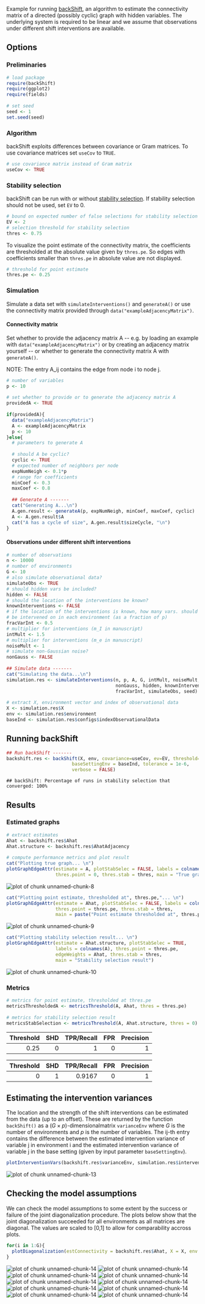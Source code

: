  
Example for running [backShift](http://arxiv.org/abs/1506.02494), an algorithm 
to estimate the connectivity
matrix of a directed (possibly cyclic) graph with hidden variables. The
underlying system is required to be linear and we assume that observations
under different shift interventions are available.
 
 
## Options
 
### Preliminaries
 

```r
# load package
require(backShift)
require(ggplot2)
require(fields)
 
# set seed
seed <- 1
set.seed(seed)
```
 
### Algorithm
 
backShift exploits differences between covariance or Gram matrices. To use 
covariance matrices set `useCov` to `TRUE`.
 

```r
# use covariance matrix instead of Gram matrix
useCov <- TRUE 
```
 
### Stability selection
 
backShift can be run with or without [stability selection](http://arxiv.org/abs/0809.2932). 
If stability selection should not be used, set `EV` to 0.
 

```r
# bound on expected number of false selections for stability selection
EV <- 2
# selection threshold for stability selection
thres <- 0.75 
```
 
To visualize the point estimate of the connectivity matrix, the coefficients are 
thresholded at the absolute value given by `thres.pe`. So edges with coefficients 
smaller than `thres.pe` in absolute value are not displayed.
 

```r
# threshold for point estimate 
thres.pe <- 0.25
```
 
 
### Simulation
 
Simulate a data set with `simulateInterventions()` and `generateA()` or use the 
connectivity matrix provided through `data("exampleAdjacencyMatrix")`.
 
#### Connectivity matrix
 
Set whether to provide the adjacency matrix A -- e.g. by loading an example 
with `data("exampleAdjacencyMatrix")` or by creating an adjacency matrix yourself --
or whether to generate the connectivity matrix A with `generateA()`.
 
NOTE: The entry A_ij contains the edge from node i to node j.
 

```r
# number of variables
p <- 10
 
# set whether to provide or to generate the adjacency matrix A 
providedA <- TRUE
 
if(providedA){
  data("exampleAdjacencyMatrix")
  A <- exampleAdjacencyMatrix
  p <- 10
}else{
  # parameters to generate A
  
  # should A be cyclic?
  cyclic <- TRUE
  # expected number of neighbors per node
  expNumNeigh <- 0.1*p 
  # range for coefficients
  minCoef <- 0.3
  maxCoef <- 0.8
  
  ## Generate A -------
  cat("Generating A...\n") 
  A.gen.result <- generateA(p, expNumNeigh, minCoef, maxCoef, cyclic)
  A <- A.gen.result$A
  cat("A has a cycle of size", A.gen.result$sizeCycle, "\n") 
}
```
 
#### Observations under different shift interventions
 

```r
# number of observations
n <- 10000
# number of environments
G <- 10 
# also simulate observational data?
simulateObs <- TRUE 
# should hidden vars be included?
hidden <- FALSE 
# should the location of the interventions be known?
knownInterventions <- FALSE 
# if the location of the interventions is known, how many vars. should
# be intervened on in each environment (as a fraction of p)
fracVarInt <- 0.5
# multiplier for interventions (m_I in manuscript)
intMult <- 1.5
# multiplier for interventions (m_e in manuscript)
noiseMult <- 1
# simulate non-Gaussian noise? 
nonGauss <- FALSE
 
## Simulate data -------
cat("Simulating the data...\n") 
simulation.res <- simulateInterventions(n, p, A, G, intMult, noiseMult, 
                                        nonGauss, hidden, knownInterventions, 
                                        fracVarInt, simulateObs, seed)
 
# extract X, environment vector and index of observational data
X <- simulation.res$X
env <- simulation.res$environment
baseInd <- simulation.res$configs$indexObservationalData
```
 
## Running backShift
 

```r
## Run backShift -------
backshift.res <- backShift(X, env, covariance=useCov, ev=EV, threshold=thres, 
                        baseSettingEnv = baseInd, tolerance = 1e-6, 
                        verbose = FALSE)
```

```
## backShift: Percentage of runs in stability selection that converged: 100%
```
 
 
## Results
 
### Estimated graphs
 

```r
# extract estimates
Ahat <- backshift.res$Ahat
Ahat.structure <- backshift.res$AhatAdjacency
 
# compute performance metrics and plot result
cat("Plotting true graph... \n") 
plotGraphEdgeAttr(estimate = A, plotStabSelec = FALSE, labels = colnames(A), 
                  thres.point = 0, thres.stab = thres, main = "True graph")
```

<img src="figure/unnamed-chunk-8-1.png" title="plot of chunk unnamed-chunk-8" alt="plot of chunk unnamed-chunk-8" style="display: block; margin: auto;" />
 

```r
cat("Plotting point estimate, thresholded at", thres.pe,"... \n") 
plotGraphEdgeAttr(estimate = Ahat, plotStabSelec = FALSE, labels = colnames(A), 
                  thres.point = thres.pe, thres.stab = thres, 
                  main = paste("Point estimate thresholded at", thres.pe))
```

<img src="figure/unnamed-chunk-9-1.png" title="plot of chunk unnamed-chunk-9" alt="plot of chunk unnamed-chunk-9" style="display: block; margin: auto;" />
 

```r
cat("Plotting stability selection result... \n") 
plotGraphEdgeAttr(estimate = Ahat.structure, plotStabSelec = TRUE, 
                  labels = colnames(A), thres.point = thres.pe, 
                  edgeWeights = Ahat, thres.stab = thres, 
                  main = "Stability selection result")
```

<img src="figure/unnamed-chunk-10-1.png" title="plot of chunk unnamed-chunk-10" alt="plot of chunk unnamed-chunk-10" style="display: block; margin: auto;" />
 
### Metrics
 

```r
# metrics for point estimate, thresholded at thres.pe
metricsThresholdedA <- metricsThreshold(A, Ahat, thres = thres.pe)
 
# metrics for stability selection result
metricsStabSelection <- metricsThreshold(A, Ahat.structure, thres = 0)
```
 

| Threshold| SHD| TPR/Recall| FPR| Precision|
|---------:|---:|----------:|---:|---------:|
|      0.25|   0|          1|   0|         1|



| Threshold| SHD| TPR/Recall| FPR| Precision|
|---------:|---:|----------:|---:|---------:|
|         0|   1|     0.9167|   0|         1|
 
## Estimating the intervention variances
 
The location and the strength of the shift interventions can be estimated from the
data (up to an offset). These are returned by the function `backShift()` as a 
($G \times p$)-dimensionalmatrix `varianceEnv` where $G$ is the number of environments and
$p$ is the number of variables. The ij-th entry contains the difference
between the estimated intervention variance of variable j in environment i
and the estimated intervention variance of variable j in the base setting
(given by input parameter `baseSettingEnv`).
 

```r
plotInterventionVars(backshift.res$varianceEnv, simulation.res$interventionVar)
```

![plot of chunk unnamed-chunk-13](figure/unnamed-chunk-13-1.png) 
 
 
## Checking the model assumptions
 
We can check the model assumptions to some extent by the success or failure of the joint 
diagonalization procedure. The plots below show that the joint diagonalization succeeded
for all environments as all matrices are diagonal. The values are scaled to [0,1] 
to allow for comparability accross plots.
 

```r
for(i in 1:G){
  plotDiagonalization(estConnectivity = backshift.res$Ahat, X = X, env = env, whichEnv = i)
}
```

![plot of chunk unnamed-chunk-14](figure/unnamed-chunk-14-1.png) ![plot of chunk unnamed-chunk-14](figure/unnamed-chunk-14-2.png) ![plot of chunk unnamed-chunk-14](figure/unnamed-chunk-14-3.png) ![plot of chunk unnamed-chunk-14](figure/unnamed-chunk-14-4.png) ![plot of chunk unnamed-chunk-14](figure/unnamed-chunk-14-5.png) ![plot of chunk unnamed-chunk-14](figure/unnamed-chunk-14-6.png) ![plot of chunk unnamed-chunk-14](figure/unnamed-chunk-14-7.png) ![plot of chunk unnamed-chunk-14](figure/unnamed-chunk-14-8.png) ![plot of chunk unnamed-chunk-14](figure/unnamed-chunk-14-9.png) ![plot of chunk unnamed-chunk-14](figure/unnamed-chunk-14-10.png) 

